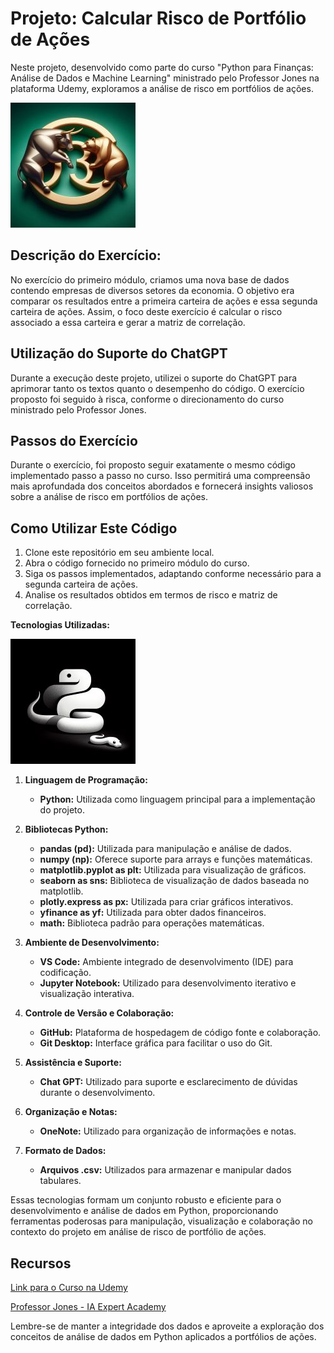 # Projeto: Calcular Risco de Portfólio de Ações

Neste projeto, desenvolvido como parte do curso "Python para Finanças: Análise de Dados e Machine Learning" ministrado pelo Professor Jones na plataforma Udemy, exploramos a análise de risco em portfólios de ações.

![Logo do Projeto](imagens/bolsa_de_valores_logo.jpg)

## Descrição do Exercício:

No exercício do primeiro módulo, criamos uma nova base de dados contendo empresas de diversos setores da economia. O objetivo era comparar os resultados entre a primeira carteira de ações e essa segunda carteira de ações. Assim, o foco deste exercício é calcular o risco associado a essa carteira e gerar a matriz de correlação.

## Utilização do Suporte do ChatGPT

Durante a execução deste projeto, utilizei o suporte do ChatGPT para aprimorar tanto os textos quanto o desempenho do código. O exercício proposto foi seguido à risca, conforme o direcionamento do curso ministrado pelo Professor Jones.

## Passos do Exercício

Durante o exercício, foi proposto seguir exatamente o mesmo código implementado passo a passo no curso. Isso permitirá uma compreensão mais aprofundada dos conceitos abordados e fornecerá insights valiosos sobre a análise de risco em portfólios de ações.

## Como Utilizar Este Código

1. Clone este repositório em seu ambiente local.
2. Abra o código fornecido no primeiro módulo do curso.
3. Siga os passos implementados, adaptando conforme necessário para a segunda carteira de ações.
4. Analise os resultados obtidos em termos de risco e matriz de correlação.

**Tecnologias Utilizadas:**

![Logo do Python](imagens/python_logo_cgv.jpg)

1. **Linguagem de Programação:**
   - **Python:** Utilizada como linguagem principal para a implementação do projeto.

2. **Bibliotecas Python:**
   - **pandas (pd):** Utilizada para manipulação e análise de dados.
   - **numpy (np):** Oferece suporte para arrays e funções matemáticas.
   - **matplotlib.pyplot as plt:** Utilizada para visualização de gráficos.
   - **seaborn as sns:** Biblioteca de visualização de dados baseada no matplotlib.
   - **plotly.express as px:** Utilizada para criar gráficos interativos.
   - **yfinance as yf:** Utilizada para obter dados financeiros.
   - **math:** Biblioteca padrão para operações matemáticas.

3. **Ambiente de Desenvolvimento:**
   - **VS Code:** Ambiente integrado de desenvolvimento (IDE) para codificação.
   - **Jupyter Notebook:** Utilizado para desenvolvimento iterativo e visualização interativa.

4. **Controle de Versão e Colaboração:**
   - **GitHub:** Plataforma de hospedagem de código fonte e colaboração.
   - **Git Desktop:** Interface gráfica para facilitar o uso do Git.

5. **Assistência e Suporte:**
   - **Chat GPT:** Utilizado para suporte e esclarecimento de dúvidas durante o desenvolvimento.

6. **Organização e Notas:**
   - **OneNote:** Utilizado para organização de informações e notas.

7. **Formato de Dados:**
   - **Arquivos .csv:** Utilizados para armazenar e manipular dados tabulares.

Essas tecnologias formam um conjunto robusto e eficiente para o desenvolvimento e análise de dados em Python, proporcionando ferramentas poderosas para manipulação, visualização e colaboração no contexto do projeto em análise de risco de portfólio de ações.

## Recursos

[Link para o Curso na Udemy](https://www.udemy.com/course/python-para-financas-analise-de-dados-e-machine-learning/learn/lecture/23802824#overview)

[Professor Jones - IA Expert Academy](https://www.linkedin.com/school/ia-expert-academy/)

Lembre-se de manter a integridade dos dados e aproveite a exploração dos conceitos de análise de dados em Python aplicados a portfólios de ações.

